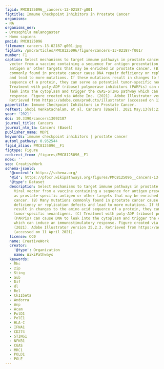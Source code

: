 ```yaml
---
figid: PMC8125096__cancers-13-02187-g001
figtitle: Immune Checkpoint Inhibitors in Prostate Cancer
organisms:
- NA
organisms_ner:
- Drosophila melanogaster
- Homo sapiens
pmcid: PMC8125096
filename: cancers-13-02187-g001.jpg
figlink: /pmc/articles/PMC8125096/figure/cancers-13-02187-f001/
number: F1
caption: Select mechanisms to target immune pathways in prostate cancer (A) Viral
  vector from a vaccine containing a sequence for antigen presentation such as prostate-specific
  antigen or other targets that may be enriched in prostate cancer. (B) Many mutations
  commonly found in prostate cancer cause DNA repair deficiency or replication defects
  and lead to more mutations. If these mutations result in changes to the amino acid
  sequence of a protein, they can serve as potential tumor-specific neoantigens. (C)
  Treatment with poly-ADP (ribose) polymerase inhibitors (PARPis) can cause DNA to
  leak into the cytoplasm and trigger the cGAS-STING pathway which can induce an immunostimulatory
  response. Figure created via Adobe Inc. (2021). Adobe Illustrator version 25.2.3.
  Retrieved from https://adobe.com/products/illustrator (accessed on 11 April 2021).
papertitle: Immune Checkpoint Inhibitors in Prostate Cancer.
reftext: Shobi Venkatachalam, et al. Cancers (Basel). 2021 May;13(9):2187.
year: '2021'
doi: 10.3390/cancers13092187
journal_title: Cancers
journal_nlm_ta: Cancers (Basel)
publisher_name: MDPI
keywords: immune checkpoint inhibitors | prostate cancer
automl_pathway: 0.952544
figid_alias: PMC8125096__F1
figtype: Figure
redirect_from: /figures/PMC8125096__F1
ndex: ''
seo: CreativeWork
schema-jsonld:
  '@context': https://schema.org/
  '@id': https://pfocr.wikipathways.org/figures/PMC8125096__cancers-13-02187-g001.html
  '@type': Dataset
  description: Select mechanisms to target immune pathways in prostate cancer (A)
    Viral vector from a vaccine containing a sequence for antigen presentation such
    as prostate-specific antigen or other targets that may be enriched in prostate
    cancer. (B) Many mutations commonly found in prostate cancer cause DNA repair
    deficiency or replication defects and lead to more mutations. If these mutations
    result in changes to the amino acid sequence of a protein, they can serve as potential
    tumor-specific neoantigens. (C) Treatment with poly-ADP (ribose) polymerase inhibitors
    (PARPis) can cause DNA to leak into the cytoplasm and trigger the cGAS-STING pathway
    which can induce an immunostimulatory response. Figure created via Adobe Inc.
    (2021). Adobe Illustrator version 25.2.3. Retrieved from https://adobe.com/products/illustrator
    (accessed on 11 April 2021).
  license: CC0
  name: CreativeWork
  creator:
    '@type': Organization
    name: WikiPathways
  keywords:
  - Mhc
  - zip
  - Sting
  - aub
  - Dif
  - dl
  - Rel
  - CkIIbeta
  - Andorra
  - Anp
  - Acam
  - PolD1
  - PolE1
  - HLA-C
  - IFNA1
  - CD274
  - STING1
  - NFKB1
  - CGAS
  - MRC1
  - POLD1
  - POLE
---
```

